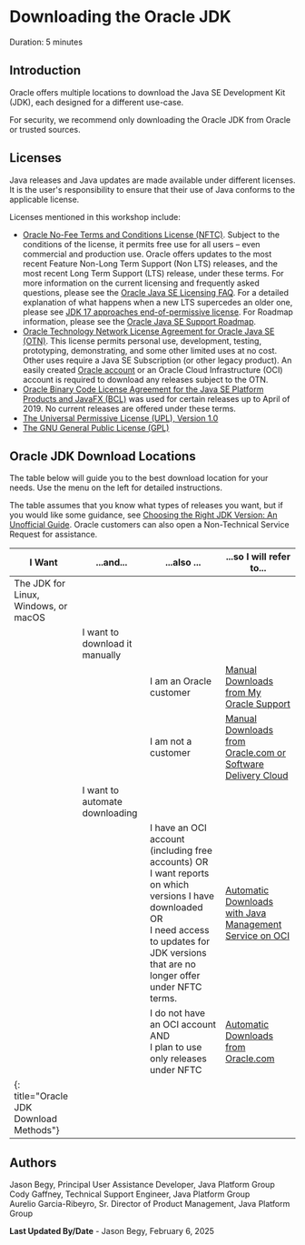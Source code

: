 # Downloading the Oracle JDK
Duration: 5 minutes

## Introduction
Oracle offers multiple locations to download the Java SE Development Kit (JDK), each designed for a different use-case.

For security, we recommend only downloading the Oracle JDK from Oracle or trusted sources.


## Licenses
Java releases and Java updates are made available under different licenses. It is the user's responsibility to ensure that their use of Java conforms to the applicable license.

Licenses mentioned in this workshop include:

- [Oracle No-Fee Terms and Conditions License (NFTC)](https://www.oracle.com/downloads/licenses/no-fee-license.html).  Subject to the conditions of the license, it permits free use for all users – even commercial and production use. Oracle offers updates to the most recent Feature Non-Long Term Support (Non LTS) releases, and the most recent Long Term Support (LTS) release, under these terms. For more information on the current licensing and frequently asked questions, please see the [Oracle Java SE Licensing FAQ](https://www.oracle.com/java/technologies/javase/jdk-faqs.html). For a detailed explanation of what happens when a new LTS supercedes an older one, please see [JDK 17 approaches end-of-permissive license](https://blogs.oracle.com/java/post/jdk-17-approaches-endofpermissive-license). For Roadmap information, please see the [Oracle Java SE Support Roadmap](https://www.oracle.com/java/technologies/java-se-support-roadmap.html).
- [Oracle Technology Network License Agreement for Oracle Java SE (OTN)](https://www.oracle.com/downloads/licenses/javase-license1.html).  This license permits personal use, development, testing, prototyping, demonstrating, and some other limited uses at no cost.  Other uses require a Java SE Subscription (or other legacy product). An easily created [Oracle account](https://profile.oracle.com/myprofile/account/create-account.jspx) or an Oracle Cloud Infrastructure (OCI) account is required to download any releases subject to the OTN.
- [Oracle Binary Code License Agreement for the Java SE Platform Products and JavaFX (BCL)](https://www.oracle.com/downloads/licenses/binary-code-license.html) was used for certain releases up to April of 2019.  No current releases are offered under these terms. 
- [The Universal Permissive License (UPL), Version 1.0](https://oss.oracle.com/licenses/upl/)
- [The GNU General Public License (GPL)](https://www.gnu.org/licenses/gpl-3.0.en.html)


## Oracle JDK Download Locations
The table below will guide you to the best download location for your needs. Use the menu on the left for detailed instructions. 

The table assumes that you know what types of releases you want, but if you would like some guidance, see [Choosing the Right JDK Version: An Unofficial Guide](https://blogs.oracle.com/java/post/choosing-the-right-jdk-version). Oracle customers can also open a Non-Technical Service Request for assistance.


| I Want | ...and... | ...also ... |...so I will refer to...|
|--------|-----------|-------------|------------------------|
| The JDK for Linux, Windows, or macOS | | | |
| | I want to download it manually | | |
| | | I am an Oracle customer | [Manual Downloads from My Oracle Support](../sprint-downloadjdk/index.html?lab=manual-mos) |
| | | I am not a customer     | [Manual Downloads from Oracle.com or Software Delivery Cloud](../sprint-downloadjdk/index.html?lab=manual-oracle) |
| | I want to automate downloading | | |
| | | I have an OCI account (including free accounts) OR <br />I want reports on which versions I have downloaded OR <br />I need access to updates for JDK versions that are no longer offer under NFTC terms. | [Automatic Downloads with Java Management Service on OCI](../sprint-downloadjdk/index.html?lab=oci-jms) |
| | | I do not have an OCI account  AND<br />I plan to use only releases under NFTC | [Automatic Downloads from Oracle.com](../sprint-downloadjdk/index.html?lab=auto-oracle) |
|{: title="Oracle JDK Download Methods"}||||


## Authors
Jason Begy, Principal User Assistance Developer, Java Platform Group  
Cody Gaffney, Technical Support Engineer, Java Platform Group  
Aurelio Garcia-Ribeyro, Sr. Director of Product Management, Java Platform Group  

**Last Updated By/Date** - Jason Begy, February 6, 2025